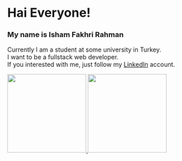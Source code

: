 # Hai Everyone!

### **My name is Isham Fakhri Rahman**

Currently I am a student at some university in Turkey.  
I want to be a fullstack web developer.  
If you interested with me, just follow my [LinkedIn](https://www.linkedin.com/in/isham-fakhri-5393ab139) account.


<p align="left">
<a href="https://github.com/gilangadhan">
  <img height="180em" src="https://github-readme-stats-eight-theta.vercel.app/api?username=elthief&show_icons=true&theme=algolia&include_all_commits=true&count_private=true"/>
  <img height="180em" src="https://github-readme-stats-eight-theta.vercel.app/api/top-langs/?username=elthief&layout=compact&langs_count=8&theme=algolia"/>
</a>
</p>

